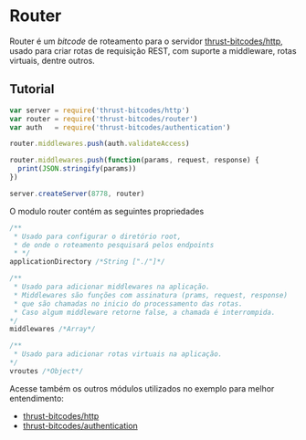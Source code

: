 Router
===============

Router é um *bitcode* de roteamento para o servidor [thrust-bitcodes/http](https://github.com/thrust-bitcodes/http), usado para criar rotas de requisição REST, com suporte a middleware, rotas virtuais, dentre outros.

## Tutorial

```javascript
var server = require('thrust-bitcodes/http')
var router = require('thrust-bitcodes/router')
var auth   = require('thrust-bitcodes/authentication')

router.middlewares.push(auth.validateAccess)

router.middlewares.push(function(params, request, response) {
  print(JSON.stringify(params))
})

server.createServer(8778, router)
```
O modulo router contém as seguintes propriedades

```javascript
/**
 * Usado para configurar o diretório root,
 * de onde o roteamento pesquisará pelos endpoints
 * */
applicationDirectory /*String ["./"]*/

/**
 * Usado para adicionar middlewares na aplicação.
 * Middlewares são funções com assinatura (prams, request, response)
 * que são chamadas no inicio do processamento das rotas.
 * Caso algum middleware retorne false, a chamada é interrompida.
*/
middlewares /*Array*/

/**
 * Usado para adicionar rotas virtuais na aplicação.
*/
vroutes /*Object*/
```

Acesse também os outros módulos utilizados no exemplo para melhor entendimento:

- [thrust-bitcodes/http](https://github.com/thrust-bitcodes/http)
- [thrust-bitcodes/authentication](https://github.com/thrust-bitcodes/authentication)



